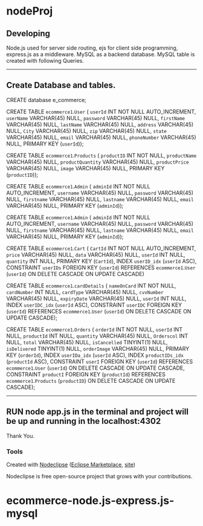 

# nodeProj


## Developing
Node.js used for server side routing, ejs for client side programming, express.js as a middleware.
MySQL as a backend database.
MySQL table is created with following Queries.


------------------
Create Database and tables.
-------------------

CREATE database e_commerce;

CREATE TABLE `ecommerce1`.`User` (
  `userId` INT NOT NULL AUTO_INCREMENT,
  `userName` VARCHAR(45) NULL,
  `password` VARCHAR(45) NULL,
  `firstName` VARCHAR(45) NULL,
  `lastName` VARCHAR(45) NULL,
  `address` VARCHAR(45) NULL,
  `City` VARCHAR(45) NULL,
  `zip` VARCHAR(45) NULL,
  `state` VARCHAR(45) NULL,
  `email` VARCHAR(45) NULL,
  `phoneNumber` VARCHAR(45) NULL,
  PRIMARY KEY (`userId`));


CREATE TABLE `ecommerce1`.`Products` (
  `productID` INT NOT NULL,
  `productName` VARCHAR(45) NULL,
  `productQuantity` VARCHAR(45) NULL,
  `productPrice` VARCHAR(45) NULL,
  `image` VARCHAR(45) NULL,
  PRIMARY KEY (`productID`));

CREATE TABLE `ecommerce1`.`Admin` (
  `adminId` INT NOT NULL AUTO_INCREMENT,
  `username` VARCHAR(45) NULL,
  `password` VARCHAR(45) NULL,
  `firstname` VARCHAR(45) NULL,
  `lastname` VARCHAR(45) NULL,
  `email` VARCHAR(45) NULL,
  PRIMARY KEY (`adminId`));

CREATE TABLE `ecommerce1`.`Admin` (
  `adminId` INT NOT NULL AUTO_INCREMENT,
  `username` VARCHAR(45) NULL,
  `password` VARCHAR(45) NULL,
  `firstname` VARCHAR(45) NULL,
  `lastname` VARCHAR(45) NULL,
  `email` VARCHAR(45) NULL,
  PRIMARY KEY (`adminId`));




CREATE TABLE `ecommerce1`.`Cart` (
  `CartId` INT NOT NULL AUTO_INCREMENT,
  `price` VARCHAR(45) NULL,
  `data` VARCHAR(45) NULL,
  `userId` INT NULL,
  `quantity` INT NULL,
  PRIMARY KEY (`CartId`),
  INDEX `userID_idx` (`userId` ASC),
  CONSTRAINT `userIDs`
    FOREIGN KEY (`userId`)
    REFERENCES `ecommerce1`.`User` (`userId`)
    ON DELETE CASCADE
    ON UPDATE CASCADE)


CREATE TABLE `ecommerce1`.`cardDetails` (
  `nameOnCard` INT NOT NULL,
  `cardNumber` INT NULL,
  `cardType` VARCHAR(45) NULL,
  `cvvNumber` VARCHAR(45) NULL,
  `expiryDate` VARCHAR(45) NULL,
  `userId` INT NULL,
  INDEX `userIDC_idx` (`userId` ASC),
  CONSTRAINT `userIDC`
    FOREIGN KEY (`userId`)
    REFERENCES `ecommerce1`.`User` (`userId`)
    ON DELETE CASCADE
    ON UPDATE CASCADE);


CREATE TABLE `ecommerce1`.`Orders` (
  `orderId` INT NOT NULL,
  `userId` INT NULL,
  `productId` INT NULL,
  `quantity` VARCHAR(45) NULL,
  `Orderscol` INT NULL,
  `total` VARCHAR(45) NULL,
  `isCancelled` TINYINT(1) NULL,
  `isDelivered` TINYINT(1) NULL,
  `orderImage` VARCHAR(45) NULL,
  PRIMARY KEY (`orderId`),
  INDEX `userIDa_idx` (`userId` ASC),
  INDEX `productIDs_idx` (`productId` ASC),
  CONSTRAINT `userI`
    FOREIGN KEY (`userId`)
    REFERENCES `ecommerce1`.`User` (`userId`)
    ON DELETE CASCADE
    ON UPDATE CASCADE,
  CONSTRAINT `productI`
    FOREIGN KEY (`productId`)
    REFERENCES `ecommerce1`.`Products` (`productID`)
    ON DELETE CASCADE
    ON UPDATE CASCADE);


-----------
RUN node app.js in the terminal and project will be up and running in the localhost:4302
-----------------

Thank You.


### Tools

Created with [Nodeclipse](https://github.com/Nodeclipse/nodeclipse-1)
 ([Eclipse Marketplace](http://marketplace.eclipse.org/content/nodeclipse), [site](http://www.nodeclipse.org))   

Nodeclipse is free open-source project that grows with your contributions.
# ecommerce-node.js-express.js-mysql
